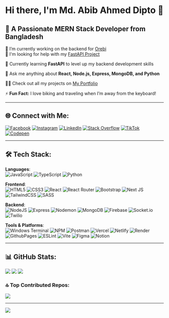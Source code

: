 # Hi there, I'm Md. Abib Ahmed Dipto 👋

## 🚀 A Passionate MERN Stack Developer from Bangladesh

🔭 I’m currently working on the backend for [Orebi](https://github.com/sultan93291/orbei_backend)  
🤝 I'm looking for help with my [FastAPI Project](https://github.com/sultan93291/fastapi_prac)  

🌱 Currently learning **FastAPI** to level up my backend development skills  

💬 Ask me anything about **React, Node.js, Express, MongoDB, and Python**  

👨‍💻 Check out all my projects on [My Portfolio](https://abib-portfolio.vercel.app/)  

⚡ **Fun Fact:** I love biking and traveling when I’m away from the keyboard!  

---

## 🌐 Connect with Me:
[![Facebook](https://img.shields.io/badge/Facebook-%231877F2.svg?logo=Facebook&logoColor=white)](https://facebook.com/sanjar095) 
[![Instagram](https://img.shields.io/badge/Instagram-%23E4405F.svg?logo=Instagram&logoColor=white)](https://instagram.com/sultan_ahmed_sanjar_) 
[![LinkedIn](https://img.shields.io/badge/LinkedIn-%230077B5.svg?logo=linkedin&logoColor=white)](https://linkedin.com/in/md-abib-ahmed-dipto-0ab5b1298/) 
[![Stack Overflow](https://img.shields.io/badge/StackOverflow-FE7A16?logo=stack-overflow&logoColor=white)](https://stackoverflow.com/users/27643479/md-abib-ahmed-dipto) 
[![TikTok](https://img.shields.io/badge/TikTok-%23000000.svg?logo=TikTok&logoColor=white)](https://tiktok.com/@sultan708976) 
[![Codepen](https://img.shields.io/badge/Codepen-000000?style=for-the-badge&logo=codepen&logoColor=white)](https://codepen.io/sultan93291)

---

## 🛠️ Tech Stack:

**Languages**:  
![JavaScript](https://img.shields.io/badge/javascript-%23323330.svg?style=for-the-badge&logo=javascript&logoColor=%23F7DF1E) 
![TypeScript](https://img.shields.io/badge/typescript-%23007ACC.svg?style=for-the-badge&logo=typescript&logoColor=white) 
![Python](https://img.shields.io/badge/python-%23323330.svg?style=for-the-badge&logo=python&logoColor=white)

**Frontend**:  
![HTML5](https://img.shields.io/badge/html5-%23E34F26.svg?style=for-the-badge&logo=html5&logoColor=white) 
![CSS3](https://img.shields.io/badge/css3-%231572B6.svg?style=for-the-badge&logo=css3&logoColor=white) 
![React](https://img.shields.io/badge/react-%2320232a.svg?style=for-the-badge&logo=react&logoColor=%2361DAFB) 
![React Router](https://img.shields.io/badge/React_Router-CA4245?style=for-the-badge&logo=react-router&logoColor=white) 
![Bootstrap](https://img.shields.io/badge/bootstrap-%238511FA.svg?style=for-the-badge&logo=bootstrap&logoColor=white) 
![Next JS](https://img.shields.io/badge/Next-black?style=for-the-badge&logo=next.js&logoColor=white) 
![TailwindCSS](https://img.shields.io/badge/tailwindcss-%2338B2AC.svg?style=for-the-badge&logo=tailwind-css&logoColor=white) 
![SASS](https://img.shields.io/badge/SASS-hotpink.svg?style=for-the-badge&logo=SASS&logoColor=white)

**Backend**:  
![NodeJS](https://img.shields.io/badge/node.js-6DA55F?style=for-the-badge&logo=node.js&logoColor=white) 
![Express](https://img.shields.io/badge/Express-000000?style=for-the-badge&logo=express&logoColor=white) 
![Nodemon](https://img.shields.io/badge/NODEMON-%23323330.svg?style=for-the-badge&logo=nodemon&logoColor=%BBDEAD) 
![MongoDB](https://img.shields.io/badge/MongoDB-%234ea94b.svg?style=for-the-badge&logo=mongodb&logoColor=white) 
![Firebase](https://img.shields.io/badge/firebase-%23039BE5.svg?style=for-the-badge&logo=firebase&logoColor=white) 
![Socket.io](https://img.shields.io/badge/Socket.io-black?style=for-the-badge&logo=socket.io&badgeColor=010101) 
![Twilio](https://img.shields.io/badge/Twilio-F22F46?style=for-the-badge&logo=Twilio&logoColor=white)

**Tools & Platforms**:  
![Windows Terminal](https://img.shields.io/badge/Windows%20Terminal-%234D4D4D.svg?style=for-the-badge&logo=windows-terminal&logoColor=white) 
![NPM](https://img.shields.io/badge/NPM-%23CB3837.svg?style=for-the-badge&logo=npm&logoColor=white) 
![Postman](https://img.shields.io/badge/Postman-FF6C37?style=for-the-badge&logo=postman&logoColor=white) 
![Vercel](https://img.shields.io/badge/vercel-%23000000.svg?style=for-the-badge&logo=vercel&logoColor=white) 
![Netlify](https://img.shields.io/badge/netlify-%23000000.svg?style=for-the-badge&logo=netlify&logoColor=#00C7B7) 
![Render](https://img.shields.io/badge/Render-%46E3B7.svg?style=for-the-badge&logo=render&logoColor=white) 
![GithubPages](https://img.shields.io/badge/github%20pages-121013?style=for-the-badge&logo=github&logoColor=white) 
![ESLint](https://img.shields.io/badge/ESLint-4B3263?style=for-the-badge&logo=eslint&logoColor=white) 
![Vite](https://img.shields.io/badge/vite-%23646CFF.svg?style=for-the-badge&logo=vite&logoColor=white) 
![Figma](https://img.shields.io/badge/figma-%23F24E1E.svg?style=for-the-badge&logo=figma&logoColor=white) 
![Notion](https://img.shields.io/badge/Notion-000000?style=for-the-badge&logo=notion&logoColor=white)

---

## 📊 GitHub Stats:

![](https://github-readme-stats.vercel.app/api?username=sultan93291&theme=dark&hide_border=false&include_all_commits=false&count_private=false)
![](https://github-readme-streak-stats.herokuapp.com/?user=sultan93291&theme=dark&hide_border=false)
![](https://github-readme-stats.vercel.app/api/top-langs/?username=sultan93291&theme=dark&hide_border=false&include_all_commits=false&count_private=false&layout=compact)

### 🔝 Top Contributed Repos:
![](https://github-contributor-stats.vercel.app/api?username=sultan93291&limit=5&theme=dark&combine_all_yearly_contributions=true)

---

[![](https://visitcount.itsvg.in/api?id=sultan93291&icon=0&color=0)](https://visitcount.itsvg.in)

<!-- Proudly created with GPRM ( https://gprm.itsvg.in ) -->
